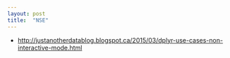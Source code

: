 ```yaml
---
layout: post
title:  "NSE"
---
```


* http://justanotherdatablog.blogspot.ca/2015/03/dplyr-use-cases-non-interactive-mode.html


